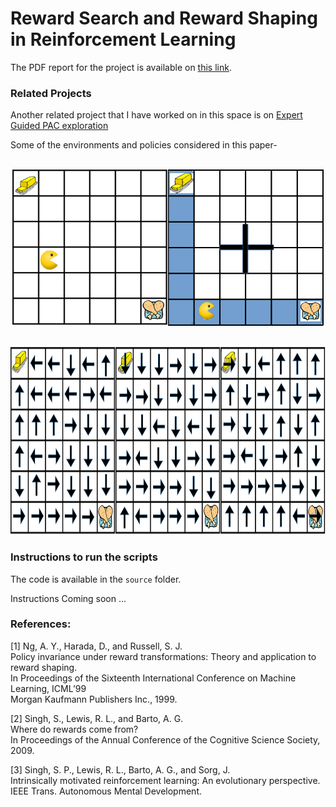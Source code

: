 # Reward Search and Reward Shaping in Reinforcement Learning

The PDF report for the project is available on [this link](https://ishank-juneja.github.io/assets/docs/reward-shaping-report.pdf).

### Related Projects

Another related project that I have worked on in this space is on [Expert Guided PAC exploration](https://github.com/ishank-juneja/expert-guided-PACexploration)

Some of the environments and policies considered in this paper-

<p align="center">
  <br>
  <img src="media/worlds.png" alt="regular" height='250'/>
</p>

<p align="center">
  <br>
  <img src="media/policies.png" alt="walls" height='300'/>
</p>

### Instructions to run the scripts

The code is available in the `source` folder.

Instructions Coming soon ... 

### References:

[1] Ng, A. Y., Harada, D., and Russell, S. J.<br> 
Policy invariance under reward transformations: Theory and application to reward shaping. <br> 
In Proceedings of the Sixteenth International Conference on Machine Learning, ICML’99 <br>
Morgan Kaufmann Publishers Inc., 1999.

[2] Singh, S., Lewis, R. L., and Barto, A. G. <br>
Where do rewards come from? <br>
In Proceedings of the Annual Conference of the Cognitive Science Society, 2009.

[3] Singh, S. P., Lewis, R. L., Barto, A. G., and Sorg, J. <br>
Intrinsically motivated reinforcement learning: An evolutionary perspective.<br> 
IEEE Trans. Autonomous Mental Development.